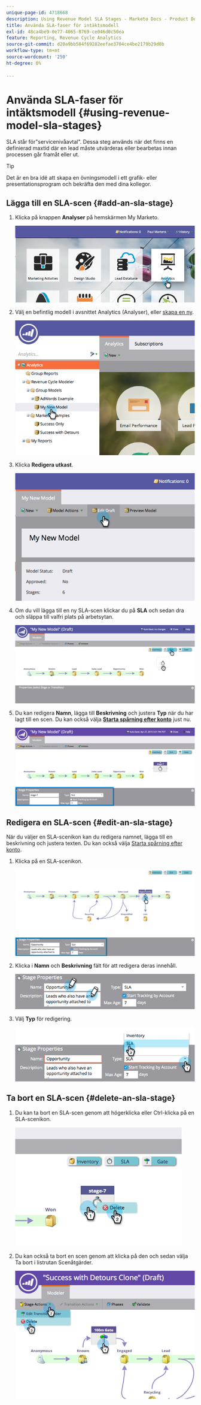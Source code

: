 ```yaml
---
unique-page-id: 4718668
description: Using Revenue Model SLA Stages - Marketo Docs - Product Documentation
title: Använda SLA-faser för intäktsmodell
exl-id: 48ca4be9-0e77-4065-8769-ce046d0c50ea
feature: Reporting, Revenue Cycle Analytics
source-git-commit: d20a9bb584f69282eefae3704ce4be2179b29d0b
workflow-type: tm+mt
source-wordcount: '250'
ht-degree: 0%

---
```


# Använda SLA-faser för intäktsmodell {#using-revenue-model-sla-stages}

SLA står för&quot;servicenivåavtal&quot;. Dessa steg används när det finns en definierad maxtid där en lead måste utvärderas eller bearbetas innan processen går framåt eller ut.

>[!TIP]
>
>Det är en bra idé att skapa en övningsmodell i ett grafik- eller presentationsprogram och bekräfta den med dina kollegor.

## Lägga till en SLA-scen {#add-an-sla-stage}

1. Klicka på knappen **Analyser** på hemskärmen My Marketo.

   ![](assets/image2015-4-27-11-3a54-3a41.png)

1. Välj en befintlig modell i avsnittet Analytics (Analyser), eller [skapa en ny](/help/marketo/product-docs/reporting/revenue-cycle-analytics/revenue-cycle-models/create-a-new-revenue-model.md).

   ![](assets/image2015-4-27-15-3a6-3a30.png)

1. Klicka **Redigera utkast**.

   ![](assets/image2015-4-27-12-3a10-3a49.png)

1. Om du vill lägga till en ny SLA-scen klickar du på **SLA** och sedan dra och släppa till valfri plats på arbetsytan.

   ![](assets/image2015-4-27-15-3a32-3a10.png)

1. Du kan redigera **Namn**, lägga till **Beskrivning** och justera **Typ** när du har lagt till en scen. Du kan också välja **[Starta spårning efter konto](/help/marketo/product-docs/reporting/revenue-cycle-analytics/revenue-cycle-models/start-tracking-by-account-in-the-revenue-modeler.md)** just nu.

   ![](assets/image2015-4-27-17-3a0-3a39.png)

## Redigera en SLA-scen {#edit-an-sla-stage}

När du väljer en SLA-scenikon kan du redigera namnet, lägga till en beskrivning och justera texten. Du kan också välja [Starta spårning efter konto](/help/marketo/product-docs/reporting/revenue-cycle-analytics/revenue-cycle-models/start-tracking-by-account-in-the-revenue-modeler.md).

1. Klicka på en SLA-scenikon.

   ![](assets/image2015-4-27-15-3a45-3a25.png)

1. Klicka i **Namn** och **Beskrivning** fält för att redigera deras innehåll.

   ![](assets/image2015-4-27-15-3a48-3a37.png)

1. Välj **Typ** för redigering.

   ![](assets/image2015-4-27-15-3a51-3a27.png)

## Ta bort en SLA-scen {#delete-an-sla-stage}

1. Du kan ta bort en SLA-scen genom att högerklicka eller Ctrl-klicka på en SLA-scenikon.

   ![](assets/image2015-4-27-16-3a2-3a47.png)

1. Du kan också ta bort en scen genom att klicka på den och sedan välja Ta bort i listrutan Scenåtgärder.

   ![](assets/image2015-4-27-17-3a20-3a41.png)
